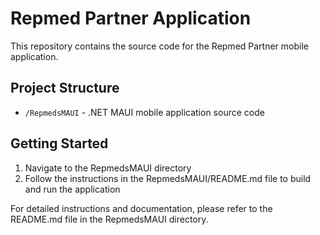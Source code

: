 # Repmed Partner Application

This repository contains the source code for the Repmed Partner mobile application.

## Project Structure

- `/RepmedsMAUI` - .NET MAUI mobile application source code

## Getting Started

1. Navigate to the RepmedsMAUI directory
2. Follow the instructions in the RepmedsMAUI/README.md file to build and run the application

For detailed instructions and documentation, please refer to the README.md file in the RepmedsMAUI directory.
